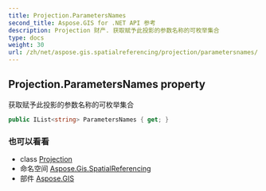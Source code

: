 ```yaml
---
title: Projection.ParametersNames
second_title: Aspose.GIS for .NET API 参考
description: Projection 财产. 获取赋予此投影的参数名称的可枚举集合
type: docs
weight: 30
url: /zh/net/aspose.gis.spatialreferencing/projection/parametersnames/
---
```

## Projection.ParametersNames property

获取赋予此投影的参数名称的可枚举集合

```csharp
public IList<string> ParametersNames { get; }
```

### 也可以看看

* class [Projection](../)
* 命名空间 [Aspose.Gis.SpatialReferencing](../../projection/)
* 部件 [Aspose.GIS](../../../)


